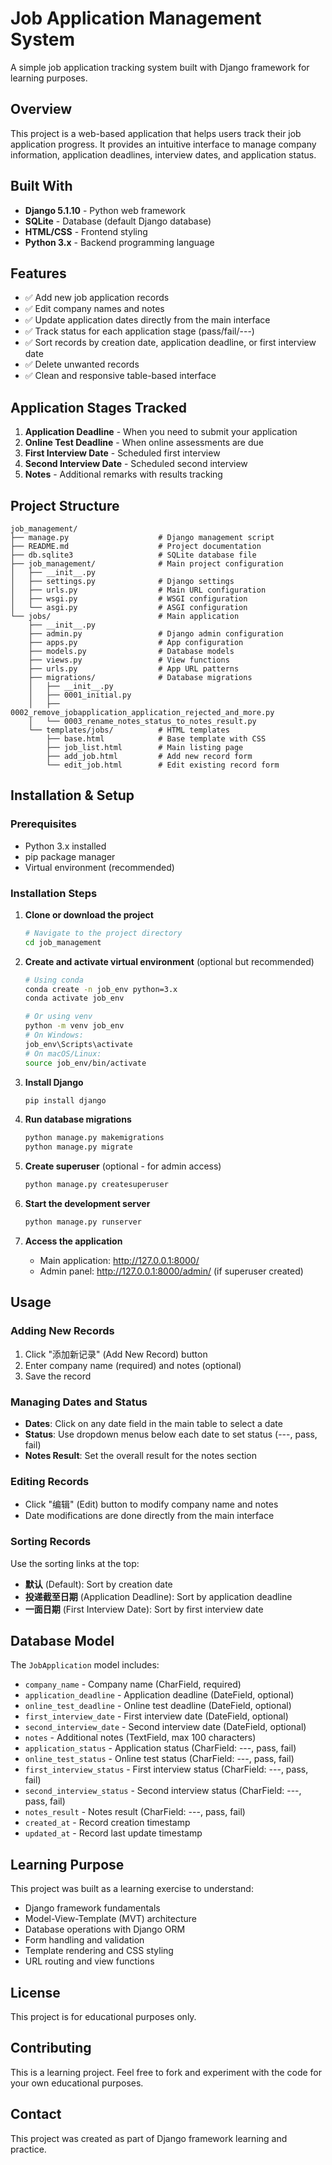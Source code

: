 # Job Application Management System

A simple job application tracking system built with Django framework for learning purposes.

## Overview

This project is a web-based application that helps users track their job application progress. It provides an intuitive interface to manage company information, application deadlines, interview dates, and application status.

## Built With

- **Django 5.1.10** - Python web framework
- **SQLite** - Database (default Django database)
- **HTML/CSS** - Frontend styling
- **Python 3.x** - Backend programming language

## Features

- ✅ Add new job application records
- ✅ Edit company names and notes
- ✅ Update application dates directly from the main interface
- ✅ Track status for each application stage (pass/fail/---)
- ✅ Sort records by creation date, application deadline, or first interview date
- ✅ Delete unwanted records
- ✅ Clean and responsive table-based interface

## Application Stages Tracked

1. **Application Deadline** - When you need to submit your application
2. **Online Test Deadline** - When online assessments are due
3. **First Interview Date** - Scheduled first interview
4. **Second Interview Date** - Scheduled second interview
5. **Notes** - Additional remarks with results tracking

## Project Structure

```
job_management/
├── manage.py                    # Django management script
├── README.md                    # Project documentation
├── db.sqlite3                   # SQLite database file
├── job_management/              # Main project configuration
│   ├── __init__.py
│   ├── settings.py              # Django settings
│   ├── urls.py                  # Main URL configuration
│   ├── wsgi.py                  # WSGI configuration
│   └── asgi.py                  # ASGI configuration
└── jobs/                        # Main application
    ├── __init__.py
    ├── admin.py                 # Django admin configuration
    ├── apps.py                  # App configuration
    ├── models.py                # Database models
    ├── views.py                 # View functions
    ├── urls.py                  # App URL patterns
    ├── migrations/              # Database migrations
    │   ├── __init__.py
    │   ├── 0001_initial.py
    │   ├── 0002_remove_jobapplication_application_rejected_and_more.py
    │   └── 0003_rename_notes_status_to_notes_result.py
    └── templates/jobs/          # HTML templates
        ├── base.html            # Base template with CSS
        ├── job_list.html        # Main listing page
        ├── add_job.html         # Add new record form
        └── edit_job.html        # Edit existing record form
```

## Installation & Setup

### Prerequisites

- Python 3.x installed
- pip package manager
- Virtual environment (recommended)

### Installation Steps

1. **Clone or download the project**
   ```bash
   # Navigate to the project directory
   cd job_management
   ```

2. **Create and activate virtual environment** (optional but recommended)
   ```bash
   # Using conda
   conda create -n job_env python=3.x
   conda activate job_env
   
   # Or using venv
   python -m venv job_env
   # On Windows:
   job_env\Scripts\activate
   # On macOS/Linux:
   source job_env/bin/activate
   ```

3. **Install Django**
   ```bash
   pip install django
   ```

4. **Run database migrations**
   ```bash
   python manage.py makemigrations
   python manage.py migrate
   ```

5. **Create superuser** (optional - for admin access)
   ```bash
   python manage.py createsuperuser
   ```

6. **Start the development server**
   ```bash
   python manage.py runserver
   ```

7. **Access the application**
   - Main application: http://127.0.0.1:8000/
   - Admin panel: http://127.0.0.1:8000/admin/ (if superuser created)

## Usage

### Adding New Records
1. Click "添加新记录" (Add New Record) button
2. Enter company name (required) and notes (optional)
3. Save the record

### Managing Dates and Status
- **Dates**: Click on any date field in the main table to select a date
- **Status**: Use dropdown menus below each date to set status (---, pass, fail)
- **Notes Result**: Set the overall result for the notes section

### Editing Records
- Click "编辑" (Edit) button to modify company name and notes
- Date modifications are done directly from the main interface

### Sorting Records
Use the sorting links at the top:
- **默认** (Default): Sort by creation date
- **投递截至日期** (Application Deadline): Sort by application deadline
- **一面日期** (First Interview Date): Sort by first interview date

## Database Model

The `JobApplication` model includes:

- `company_name` - Company name (CharField, required)
- `application_deadline` - Application deadline (DateField, optional)
- `online_test_deadline` - Online test deadline (DateField, optional)
- `first_interview_date` - First interview date (DateField, optional)
- `second_interview_date` - Second interview date (DateField, optional)
- `notes` - Additional notes (TextField, max 100 characters)
- `application_status` - Application status (CharField: ---, pass, fail)
- `online_test_status` - Online test status (CharField: ---, pass, fail)
- `first_interview_status` - First interview status (CharField: ---, pass, fail)
- `second_interview_status` - Second interview status (CharField: ---, pass, fail)
- `notes_result` - Notes result (CharField: ---, pass, fail)
- `created_at` - Record creation timestamp
- `updated_at` - Record last update timestamp

## Learning Purpose

This project was built as a learning exercise to understand:
- Django framework fundamentals
- Model-View-Template (MVT) architecture
- Database operations with Django ORM
- Form handling and validation
- Template rendering and CSS styling
- URL routing and view functions

## License

This project is for educational purposes only.

## Contributing

This is a learning project. Feel free to fork and experiment with the code for your own educational purposes.

## Contact

This project was created as part of Django framework learning and practice.

